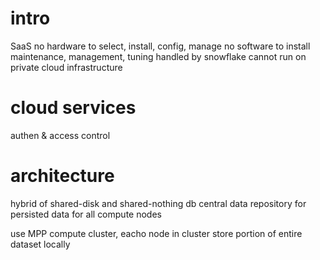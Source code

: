 # intro
SaaS
no hardware to select, install, config, manage
no software to install
maintenance, management, tuning handled by snowflake
cannot run on private cloud infrastructure

# cloud services
authen & access control

# architecture
hybrid of shared-disk and shared-nothing db
central data repository for persisted data for all compute nodes

use MPP compute cluster, eacho node in cluster store portion of entire dataset locally

```

```






















